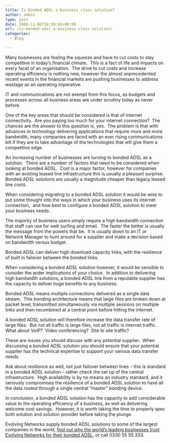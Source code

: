 ```yaml
---
title: Is Bonded ADSL a business class solution?
author: admin
type: post
date: 2008-11-06T18:59:01+00:00
url: /is-bonded-adsl-a-business-class-solution/
categories:
  - Blog

---
```

Many businesses are feeling the squeeze and have to cut costs to stay competitive in today’s financial climate.  This is a fact of life and impacts on every facet of an organisation.  The drive to cut costs and increase operating efficiency is nothing new, however the almost unprecedented recent events in the financial markets are pushing businesses to address wastage as an operating imperative.

IT and communications are not exempt from this focus, as budgets and processes across all business areas are under scrutiny today as never before.

One of the key areas that should be considered is that of internet connectivity.  Are you paying too much for your internet connection?  The chances are the answer to this question is, yes.  The problem is that with advances in technology delivering applications that require more and more bandwidth, many companies are faced with an ever rising communications bill if they are to take advantage of the technologies that will give them a competitive edge.

An increasing number of businesses are turning to bonded ADSL as a solution.  There are a number of factors that need to be considered when looking at bonded ADSL.  Cost is a major factor, however for companies with an existing leased line infrastructure this is usually a pleasant surprise.  Bonded ADSL solutions are usually a magnitude cheaper than legacy leased line costs.

When considering migrating to a bonded ADSL solution it would be wise to put some thought into the ways in which your business uses its internet connection,  and how best to configure a bonded ADSL solution to meet your business needs.

The majority of business users simply require a high bandwidth connection that staff can use for web surfing and email.  The faster the better is usually the message from the powers that be.  It is usually down to an IT or Network Manager to hunt around for a supplier and make a decision based on bandwidth versus budget.

Bonded ADSL can deliver high download capacity links, with the resilience of built in failover between the bonded links.

When considering a bonded ADSL solution however, it would be sensible to consider the wider implications of your choice.  In addition to delivering high bandwidth solutions, a bonded ADSL link from a reputable supplier has the capacity to deliver huge benefits to any business.

Bonded ADSL means multiple connections delivered as a single data stream.  This bonding architecture means that large files are broken down at packet level, transmitted simultaneously via multiple sessions on multiple links and then recombined at a central point before hitting the internet.

A bonded ADSL solution will therefore increase the data transfer rate of large files.  But not all traffic is large files, not all traffic is internet traffic.  What about VoIP?  Video conferencing?  Site to site traffic?

These are issues you should discuss with any potential supplier.  When discussing a bonded ADSL solution you should ensure that your potential supplier has the technical expertise to support your various data transfer needs.

Ask about resilience as well, not just failover between lines – this is standard in a bonded ADSL solution – rather check the set up of the central infrastructure.  High availability is by no means an industry standard, and it seriously compromises the resilience of a bonded ADSL solution to have all the data routed through a single central “master” bonding device.

In conclusion, a bonded ADSL solution has the capacity to add considerable value to the operating efficiency of a business, as well as delivering welcome cost savings.  However, it is worth taking the time to properly spec both solution and solution provider before taking the plunge.

Evolving Networks supply bonded ADSL solutions to some of the largest companies in the world, <a title="Contact Evolving Networks - The Bonded ADSL Experts" href="/contact-us" target="_self">find out why the world&#8217;s leading businesses trust Evolving Networks for their bonded ADSL</a>, or call 0330 55 55 333.